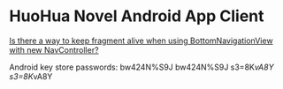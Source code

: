 # HuoHua Novel Android App Client

[Is there a way to keep fragment alive when using BottomNavigationView with new NavController?](https://stackoverflow.com/questions/50485988/is-there-a-way-to-keep-fragment-alive-when-using-bottomnavigationview-with-new-n)

Android key store passwords:
bw424N%S9J
bw424N%S9J
s3=8K*vA8Y
s3=8K*vA8Y
